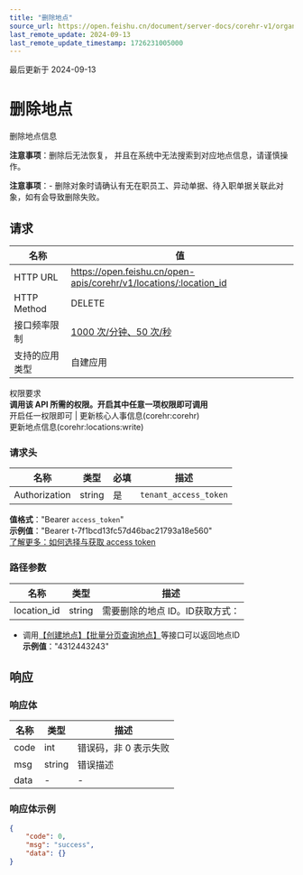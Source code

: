 ```yaml
---
title: "删除地点"
source_url: https://open.feishu.cn/document/server-docs/corehr-v1/organization-management/location/delete
last_remote_update: 2024-09-13
last_remote_update_timestamp: 1726231005000
---
```

最后更新于 2024-09-13

# 删除地点

删除地点信息

**注意事项**：删除后无法恢复， 并且在系统中无法搜索到对应地点信息，请谨慎操作。

**注意事项**：- 删除对象时请确认有无在职员工、异动单据、待入职单据关联此对象，如有会导致删除失败。

## 请求
名称 | 值
---|---
HTTP URL | https://open.feishu.cn/open-apis/corehr/v1/locations/:location_id
HTTP Method | DELETE
接口频率限制 | [1000 次/分钟、50 次/秒](https://open.feishu.cn/document/ukTMukTMukTM/uUzN04SN3QjL1cDN)
支持的应用类型 | 自建应用
权限要求  
            **调用该 API 所需的权限。开启其中任意一项权限即可调用**  
            开启任一权限即可 | 更新核心人事信息(corehr:corehr)  
            更新地点信息(corehr:locations:write)

### 请求头

名称 | 类型 | 必填 | 描述
--- | --- | --- | ---
Authorization | string | 是 | `tenant_access_token`  
**值格式**："Bearer `access_token`"  
**示例值**："Bearer t-7f1bcd13fc57d46bac21793a18e560"  
[了解更多：如何选择与获取 access token](https://open.feishu.cn/document/uAjLw4CM/ugTN1YjL4UTN24CO1UjN/trouble-shooting/how-to-choose-which-type-of-token-to-use)

### 路径参数

名称 | 类型 | 描述
--- | --- | ---
location_id | string | 需要删除的地点 ID。ID获取方式：  
- 调用[【创建地点】](https://open.feishu.cn/document/uAjLw4CM/ukTMukTMukTM/reference/corehr-v1/location/create)[【批量分页查询地点】](https://open.feishu.cn/document/uAjLw4CM/ukTMukTMukTM/reference/corehr-v1/location/list)等接口可以返回地点ID  
**示例值**："4312443243"

## 响应

### 响应体

名称 | 类型 | 描述
--- | --- | ---
code | int | 错误码，非 0 表示失败
msg | string | 错误描述
data | \- | \-

### 响应体示例
```json
{
    "code": 0,
    "msg": "success",
    "data": {}
}
```
